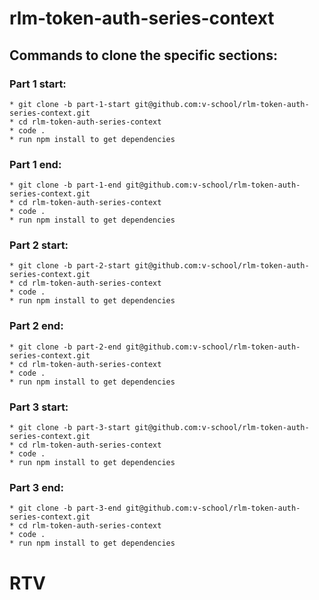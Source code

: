 # rlm-token-auth-series-context

## Commands to clone the specific sections:
  ### Part 1 start:
    * git clone -b part-1-start git@github.com:v-school/rlm-token-auth-series-context.git
    * cd rlm-token-auth-series-context
    * code .
    * run npm install to get dependencies

  ### Part 1 end:
    * git clone -b part-1-end git@github.com:v-school/rlm-token-auth-series-context.git
    * cd rlm-token-auth-series-context
    * code .
    * run npm install to get dependencies

  ### Part 2 start:
    * git clone -b part-2-start git@github.com:v-school/rlm-token-auth-series-context.git
    * cd rlm-token-auth-series-context
    * code .
    * run npm install to get dependencies

  ### Part 2 end:
    * git clone -b part-2-end git@github.com:v-school/rlm-token-auth-series-context.git
    * cd rlm-token-auth-series-context
    * code .
    * run npm install to get dependencies

  ### Part 3 start:
    * git clone -b part-3-start git@github.com:v-school/rlm-token-auth-series-context.git
    * cd rlm-token-auth-series-context
    * code .
    * run npm install to get dependencies

  ### Part 3 end:
    * git clone -b part-3-end git@github.com:v-school/rlm-token-auth-series-context.git
    * cd rlm-token-auth-series-context
    * code .
    * run npm install to get dependencies
# RTV
